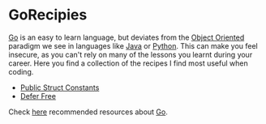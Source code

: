 # GoRecipies

[Go](https://golang.org) is an easy to learn language, but deviates from the [Object Oriented](https://en.wikipedia.org/wiki/Object-oriented_programming) paradigm we see in languages like [Java](https://en.wikipedia.org/wiki/Java_(programming_language)) or [Python](https://en.wikipedia.org/wiki/Python_(programming_language)). This can make you feel insecure, as you can't rely on many of the lessons you learnt during your career. 
Here you find a collection of the recipes I find most useful when coding.

- [Public Struct Constants](public_struct_constants.md)
- [Defer Free](defer_free.md)

Check [here](resources.md) recommended resources about [Go](https://golang.org).